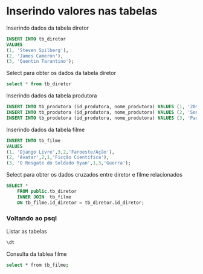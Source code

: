 # Inserindo valores nas tabelas

Inserindo dados da tabela diretor
```sql
INSERT INTO tb_diretor
VALUES
(1, 'Steven Spilberg'),
(2, 'James Cameron'),
(3, 'Quentin Tarantino');
```

Select para obter os dados da tabela diretor
```sql
select * from tb_diretor
```

Inserindo dados da tabela produtora
```sql
INSERT INTO tb_produtora (id_produtora, nome_produtora) VALUES (1, '20th Century Studios')
INSERT INTO tb_produtora (id_produtora, nome_produtora) VALUES (2, 'Sony Pictures')
INSERT INTO tb_produtora (id_produtora, nome_produtora) VALUES (3, 'Paramount Pictures')
```

Inserindo dados da tabela filme
```sql
INSERT INTO tb_filme
VALUES
(1, 'Django Livre',3,2,'Faroeste/Ação'),
(2, 'Avatar',2,1,'Ficção Científica'),
(3, 'O Resgate do Soldado Ryan',1,3,'Guerra');
```

Select para obter os dados cruzados entre diretor e filme relacionados
```sql
SELECT *
    FROM public.tb_diretor
    INNER JOIN  tb_filme
    ON tb_filme.id_diretor = tb_diretor.id_diretor;
```

### Voltando ao psql

Listar as tabelas
```sh 
\dt
```

Consulta da tablea filme
```sh 
select * from tb_filme;
```